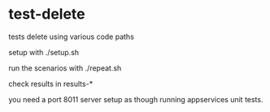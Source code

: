 # test-delete

tests delete using various code paths


setup with ./setup.sh

run the scenarios with ./repeat.sh

check results in results-*

you need a port 8011 server setup as though running appservices unit tests.


